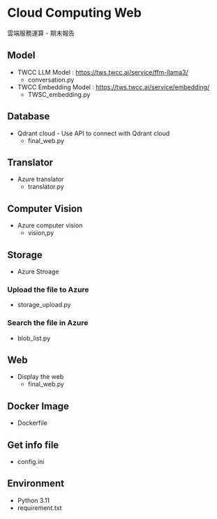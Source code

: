 # Cloud Computing Web

雲端服務運算 - 期末報告

## Model
- TWCC LLM Model : https://tws.twcc.ai/service/ffm-llama3/
  - conversation.py
- TWCC Embedding Model : https://tws.twcc.ai/service/embedding/
  - TWSC_embedding.py

## Database
- Qdrant cloud - Use API to connect with Qdrant cloud
  - final_web.py

## Translator
- Azure translator
  - translator.py

## Computer Vision
- Azure computer vision
  - vision,py

## Storage
- Azure Stroage
### Upload the file to Azure
  - storage_upload.py
### Search the file in Azure
  - blob_list.py

## Web
- Display the web
  - final_web.py
 
## Docker Image
- Dockerfile

## Get info file
- config.ini
 
## Environment
- Python 3.11
- requirement.txt
